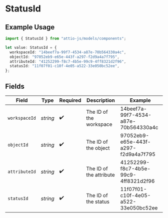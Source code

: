 # StatusId

## Example Usage

```typescript
import { StatusId } from "attio-js/models/components";

let value: StatusId = {
  workspaceId: "14beef7a-99f7-4534-a87e-70b564330a4c",
  objectId: "97052eb9-e65e-443f-a297-f2d9a4a7f795",
  attributeId: "41252299-f8c7-4b5e-99c9-4ff8321d2f96",
  statusId: "11f07f01-c10f-4e05-a522-33e050bc52ee",
};
```

## Fields

| Field                                | Type                                 | Required                             | Description                          | Example                              |
| ------------------------------------ | ------------------------------------ | ------------------------------------ | ------------------------------------ | ------------------------------------ |
| `workspaceId`                        | *string*                             | :heavy_check_mark:                   | The ID of the workspace              | 14beef7a-99f7-4534-a87e-70b564330a4c |
| `objectId`                           | *string*                             | :heavy_check_mark:                   | The ID of the object                 | 97052eb9-e65e-443f-a297-f2d9a4a7f795 |
| `attributeId`                        | *string*                             | :heavy_check_mark:                   | The ID of the attribute              | 41252299-f8c7-4b5e-99c9-4ff8321d2f96 |
| `statusId`                           | *string*                             | :heavy_check_mark:                   | The ID of the status                 | 11f07f01-c10f-4e05-a522-33e050bc52ee |
